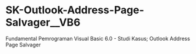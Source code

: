 # SK-Outlook-Address-Page-Salvager__VB6
Fundamental Pemrograman Visual Basic 6.0 - Studi Kasus; Outlook Address Page Salvager
